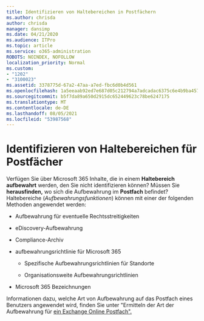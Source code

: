 ```yaml
---
title: Identifizieren von Haltebereichen in Postfächern
ms.author: chrisda
author: chrisda
manager: dansimp
ms.date: 04/21/2020
ms.audience: ITPro
ms.topic: article
ms.service: o365-administration
ROBOTS: NOINDEX, NOFOLLOW
localization_priority: Normal
ms.custom:
- "1202"
- "3100023"
ms.assetid: 3378775d-67a2-47aa-a7ed-fbc6d0b4d561
ms.openlocfilehash: 1a5eeaab92ed7e687d05c212794a7adcadac6375c6e4b9ba4578835d9a9b9ef5
ms.sourcegitcommit: b5f7da89a650d2915dc652449623c78be6247175
ms.translationtype: MT
ms.contentlocale: de-DE
ms.lasthandoff: 08/05/2021
ms.locfileid: "53987568"
---
```

# <a name="identify-holds-placed-on-mailboxes"></a>Identifizieren von Haltebereichen für Postfächer

Verfügen Sie über Microsoft 365 Inhalte, die in einem **Haltebereich** **aufbewahrt** werden, den Sie nicht identifizieren können? Müssen Sie **herausfinden,** wo sich die Aufbewahrung im **Postfach** befindet? Haltebereiche (*Aufbewahrungsfunktionen*) können mit einer der folgenden Methoden angewendet werden:
  
- Aufbewahrung für eventuelle Rechtsstreitigkeiten

- eDiscovery-Aufbewahrung

- Compliance-Archiv

- aufbewahrungsrichtlinie für Microsoft 365 

  - Spezifische Aufbewahrungsrichtlinien für Standorte

  - Organisationsweite Aufbewahrungsrichtlinien

- Microsoft 365 Bezeichnungen

Informationen dazu, welche Art von Aufbewahrung auf das Postfach eines Benutzers angewendet wird, finden Sie unter "Ermitteln der Art der Aufbewahrung für [ein Exchange Online Postfach".](https://docs.microsoft.com/microsoft-365/compliance/identify-a-hold-on-an-exchange-online-mailbox)
